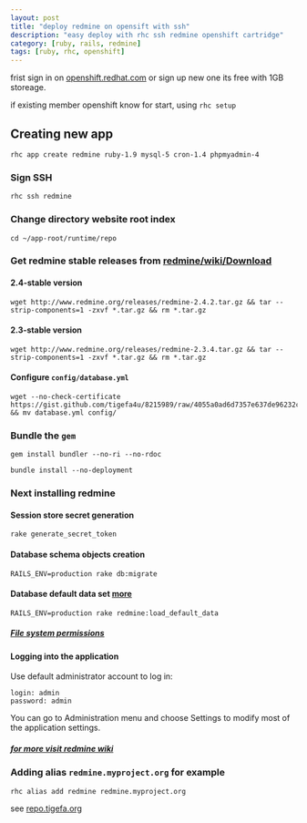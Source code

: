 ```yaml
---
layout: post
title: "deploy redmine on opensift with ssh"
description: "easy deploy with rhc ssh redmine openshift cartridge"
category: [ruby, rails, redmine]
tags: [ruby, rhc, openshift]
---
```


frist sign in on [openshift.redhat.com](https://openshift.redhat.com) or sign up new one its free with 1GB storeage.

if existing member openshift know for start, using `rhc setup`

## Creating new app

~~~
rhc app create redmine ruby-1.9 mysql-5 cron-1.4 phpmyadmin-4
~~~

### Sign SSH

~~~
rhc ssh redmine
~~~

### Change directory website root index

~~~
cd ~/app-root/runtime/repo
~~~

### Get redmine stable releases from [redmine/wiki/Download](http://www.redmine.org/projects/redmine/wiki/Download)

#### 2.4-stable version

~~~
wget http://www.redmine.org/releases/redmine-2.4.2.tar.gz && tar --strip-components=1 -zxvf *.tar.gz && rm *.tar.gz
~~~

#### 2.3-stable version

~~~
wget http://www.redmine.org/releases/redmine-2.3.4.tar.gz && tar --strip-components=1 -zxvf *.tar.gz && rm *.tar.gz
~~~

#### Configure `config/database.yml`
~~~
wget --no-check-certificate https://gist.github.com/tigefa4u/8215989/raw/4055a0ad6d7357e637de96232c70dc72047b722e/database.yml && mv database.yml config/
~~~

### Bundle the `gem`

~~~
gem install bundler --no-ri --no-rdoc
~~~

~~~
bundle install --no-deployment
~~~

### Next installing redmine

#### Session store secret generation

~~~
rake generate_secret_token
~~~

#### Database schema objects creation

~~~
RAILS_ENV=production rake db:migrate
~~~

#### Database default data set [more](http://www.redmine.org/projects/redmine/wiki/RedmineInstall#Step-7-Database-default-data-set)
~~~
RAILS_ENV=production rake redmine:load_default_data
~~~

##### [File system permissions](http://www.redmine.org/projects/redmine/wiki/RedmineInstall#Step-8-File-system-permissions)

#### Logging into the application

Use default administrator account to log in:

~~~
login: admin
password: admin
~~~

You can go to Administration menu and choose Settings to modify most of the application settings.

##### [for more visit redmine wiki](http://www.redmine.org/projects/redmine/wiki/RedmineInstall#Configuration)

### Adding alias `redmine.myproject.org` for example

~~~
rhc alias add redmine redmine.myproject.org
~~~

see [repo.tigefa.org](http://repo.tigefa.org)

